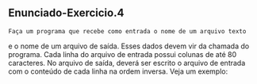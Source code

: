 ## Enunciado-Exercicio.4

	Faça um programa que recebe como entrada o nome de um arquivo texto
e o nome de um arquivo de saída. Esses dados devem vir da chamada do
programa. Cada linha do arquivo de entrada possui colunas de até 80
caracteres. No arquivo de saída, deverá ser escrito o arquivo de entrada
com o conteúdo de cada linha na ordem inversa. Veja um exemplo: